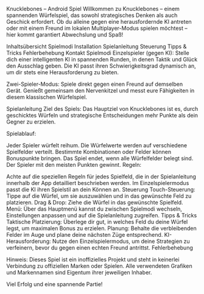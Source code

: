 Knucklebones – Android Spiel
Willkommen zu Knucklebones – einem spannenden Würfelspiel, das sowohl strategisches Denken als auch Geschick erfordert. Ob du alleine gegen eine herausfordernde KI antreten oder mit einem Freund im lokalen Multiplayer-Modus spielen möchtest – hier kommt garantiert Abwechslung und Spaß!

Inhaltsübersicht
Spielmodi
Installation
Spielanleitung
Steuerung
Tipps & Tricks
Fehlerbehebung
Kontakt
Spielmodi
Einzelspieler (gegen KI):
Stelle dich einer intelligenten KI in spannenden Runden, in denen Taktik und Glück den Ausschlag geben. Die KI passt ihren Schwierigkeitsgrad dynamisch an, um dir stets eine Herausforderung zu bieten.

Zwei-Spieler-Modus:
Spiele direkt gegen einen Freund auf demselben Gerät. Genießt gemeinsam den Nervenkitzel und messt eure Fähigkeiten in diesem klassischen Würfelspiel.

Spielanleitung
Ziel des Spiels:
Das Hauptziel von Knucklebones ist es, durch geschicktes Würfeln und strategische Entscheidungen mehr Punkte als dein Gegner zu erzielen.

Spielablauf:

Jeder Spieler würfelt reihum.
Die Würfelwerte werden auf verschiedene Spielfelder verteilt.
Bestimmte Kombinationen oder Felder können Bonuspunkte bringen.
Das Spiel endet, wenn alle Würfelfelder belegt sind. Der Spieler mit den meisten Punkten gewinnt.
Regeln:

Achte auf die speziellen Regeln für jedes Spielfeld, die in der Spielanleitung innerhalb der App detailliert beschrieben werden.
Im Einzelspielermodus passt die KI ihren Spielstil an dein Können an.
Steuerung
Touch-Steuerung:
Tippe auf die Würfel, um sie auszuwählen und in das gewünschte Feld zu platzieren.
Drag & Drop:
Ziehe die Würfel in das gewünschte Spielfeld.
Menü:
Über das Hauptmenü kannst du zwischen Spielmodi wechseln, Einstellungen anpassen und auf die Spielanleitung zugreifen.
Tipps & Tricks
Taktische Platzierung:
Überlege dir gut, in welches Feld du deine Würfel legst, um maximalen Bonus zu erzielen.
Planung:
Behalte die verbleibenden Felder im Auge und plane deine nächsten Züge entsprechend.
KI-Herausforderung:
Nutze den Einzelspielermodus, um deine Strategien zu verfeinern, bevor du gegen einen echten Freund antrittst.
Fehlerbehebung

Hinweis: Dieses Spiel ist ein inoffizielles Projekt und steht in keinerlei Verbindung zu offiziellen Marken oder Spielen. Alle verwendeten Grafiken und Markennamen sind Eigentum ihrer jeweiligen Inhaber.

Viel Erfolg und eine spannende Partie!
